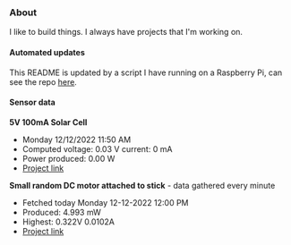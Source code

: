 ### About
I like to build things. I always have projects that I'm working on.

#### Automated updates
This README is updated by a script I have running on a Raspberry Pi, can see the repo [here](https://github.com/jdc-cunningham/raspi-git-repo-updater).

#### Sensor data
**5V 100mA Solar Cell**
- Monday 12/12/2022 11:50 AM
- Computed voltage: 0.03 V current: 0 mA
- Power produced: 0.00 W
- [Project link](https://github.com/jdc-cunningham/raspisolarplotter)

**Small random DC motor attached to stick** - data gathered every minute
- Fetched today Monday 12-12-2022 12:00 PM
- Produced: 4.993 mW
- Highest: 0.322V 0.0102A
- [Project link](https://github.com/jdc-cunningham/turbine-raspi)